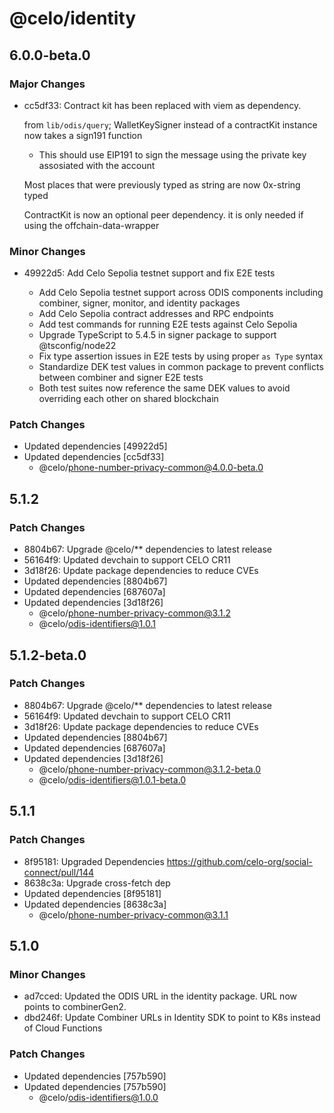 # @celo/identity

## 6.0.0-beta.0

### Major Changes

- cc5df33: Contract kit has been replaced with viem as dependency.

  from `lib/odis/query`; WalletKeySigner instead of a contractKit instance now takes a sign191 function

  - This should use EIP191 to sign the message using the private key assosiated with the account

  Most places that were previously typed as string are now 0x-string typed

  ContractKit is now an optional peer dependency. it is only needed if using the offchain-data-wrapper

### Minor Changes

- 49922d5: Add Celo Sepolia testnet support and fix E2E tests

  - Add Celo Sepolia testnet support across ODIS components including combiner, signer, monitor, and identity packages
  - Add Celo Sepolia contract addresses and RPC endpoints
  - Add test commands for running E2E tests against Celo Sepolia
  - Upgrade TypeScript to 5.4.5 in signer package to support @tsconfig/node22
  - Fix type assertion issues in E2E tests by using proper `as Type` syntax
  - Standardize DEK test values in common package to prevent conflicts between combiner and signer E2E tests
  - Both test suites now reference the same DEK values to avoid overriding each other on shared blockchain

### Patch Changes

- Updated dependencies [49922d5]
- Updated dependencies [cc5df33]
  - @celo/phone-number-privacy-common@4.0.0-beta.0

## 5.1.2

### Patch Changes

- 8804b67: Upgrade @celo/\*\* dependencies to latest release
- 56164f9: Updated devchain to support CELO CR11
- 3d18f26: Update package dependencies to reduce CVEs
- Updated dependencies [8804b67]
- Updated dependencies [687607a]
- Updated dependencies [3d18f26]
  - @celo/phone-number-privacy-common@3.1.2
  - @celo/odis-identifiers@1.0.1

## 5.1.2-beta.0

### Patch Changes

- 8804b67: Upgrade @celo/\*\* dependencies to latest release
- 56164f9: Updated devchain to support CELO CR11
- 3d18f26: Update package dependencies to reduce CVEs
- Updated dependencies [8804b67]
- Updated dependencies [687607a]
- Updated dependencies [3d18f26]
  - @celo/phone-number-privacy-common@3.1.2-beta.0
  - @celo/odis-identifiers@1.0.1-beta.0

## 5.1.1

### Patch Changes

- 8f95181: Upgraded Dependencies https://github.com/celo-org/social-connect/pull/144
- 8638c3a: Upgrade cross-fetch dep
- Updated dependencies [8f95181]
- Updated dependencies [8638c3a]
  - @celo/phone-number-privacy-common@3.1.1

## 5.1.0

### Minor Changes

- ad7cced: Updated the ODIS URL in the identity package. URL now points to combinerGen2.
- dbd246f: Update Combiner URLs in Identity SDK to point to K8s instead of Cloud Functions

### Patch Changes

- Updated dependencies [757b590]
- Updated dependencies [757b590]
  - @celo/odis-identifiers@1.0.0
